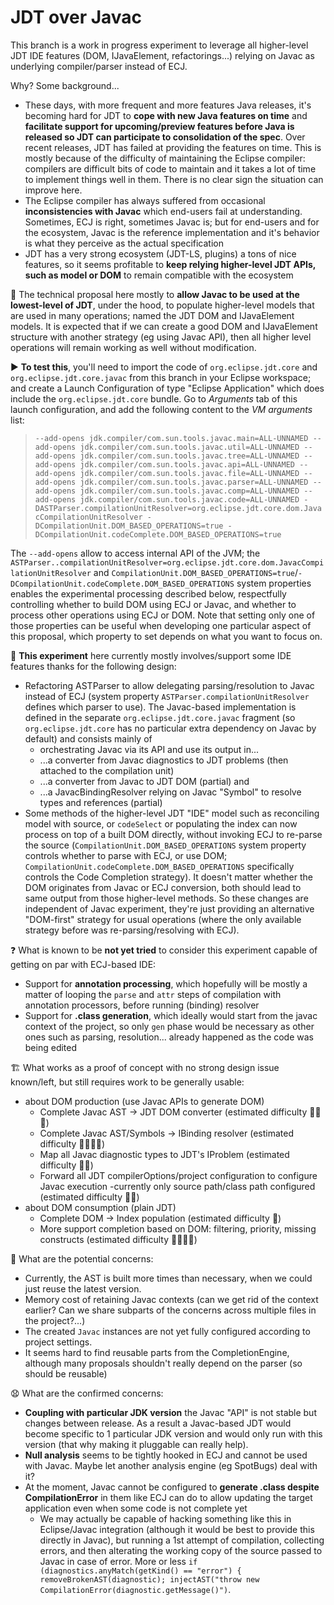 # JDT over Javac

This branch is a work in progress experiment to leverage all higher-level JDT IDE features (DOM, IJavaElement, refactorings...) relying on Javac as underlying compiler/parser instead of ECJ.

Why? Some background...
* These days, with more frequent and more features Java releases, it's becoming hard for JDT to **cope with new Java features on time** and **facilitate support for upcoming/preview features before Java is released so JDT can participate to consolidation of the spec**. Over recent releases, JDT has failed at providing the features on time. This is mostly because of the difficulty of maintaining the Eclipse compiler: compilers are difficult bits of code to maintain and it takes a lot of time to implement things well in them. There is no clear sign the situation can improve here.
* The Eclipse compiler has always suffered from occasional **inconsistencies with Javac** which end-users fail at understanding. Sometimes, ECJ is right, sometimes Javac is; but for end-users and for the ecosystem, Javac is the reference implementation and it's behavior is what they perceive as the actual specification
* JDT has a very strong ecosystem (JDT-LS, plugins) a tons of nice features, so it seems profitable to **keep relying higher-level JDT APIs, such as model or DOM** to remain compatible with the ecosystem


🎯 The technical proposal here mostly to **allow Javac to be used at the lowest-level of JDT**, under the hood, to populate higher-level models that are used in many operations; named the JDT DOM and IJavaElement models. It is expected that if we can create a good DOM and IJavaElement structure with another strategy (eg using Javac API), then all higher level operations will remain working as well without modification.

▶️ **To test this**, you'll need to import the code of `org.eclipse.jdt.core` and `org.eclipse.jdt.core.javac` from this branch in your Eclipse workspace; and create a Launch Configuration of type "Eclipse Application" which does include the `org.eclipse.jdt.core` bundle. Go to _Arguments_ tab of this launch configuration, and add the following content to the _VM arguments_ list:

> `--add-opens jdk.compiler/com.sun.tools.javac.main=ALL-UNNAMED --add-opens jdk.compiler/com.sun.tools.javac.util=ALL-UNNAMED --add-opens jdk.compiler/com.sun.tools.javac.tree=ALL-UNNAMED --add-opens jdk.compiler/com.sun.tools.javac.api=ALL-UNNAMED --add-opens jdk.compiler/com.sun.tools.javac.file=ALL-UNNAMED --add-opens jdk.compiler/com.sun.tools.javac.parser=ALL-UNNAMED --add-opens jdk.compiler/com.sun.tools.javac.comp=ALL-UNNAMED --add-opens jdk.compiler/com.sun.tools.javac.code=ALL-UNNAMED -DASTParser.compilationUnitResolver=org.eclipse.jdt.core.dom.JavacCompilationUnitResolver -DCompilationUnit.DOM_BASED_OPERATIONS=true -DCompilationUnit.codeComplete.DOM_BASED_OPERATIONS=true`

The `--add-opens` allow to access internal API of the JVM; the `ASTParser..compilationUnitResolver=org.eclipse.jdt.core.dom.JavacCompilationUnitResolver` and `CompilationUnit.DOM_BASED_OPERATIONS=true`/`-DCompilationUnit.codeComplete.DOM_BASED_OPERATIONS` system properties enables the experimental processing described below, respectfully controlling whether to build DOM using ECJ or Javac, and whether to process other operations using ECJ or DOM. Note that setting only one of those properties can be useful when developing one particular aspect of this proposal, which property to set depends on what you want to focus on.



🥼 **This experiment** here currently mostly involves/support some IDE features thanks for the following design:
* Refactoring ASTParser to allow delegating parsing/resolution to Javac instead of ECJ (system property `ASTParser.compilationUnitResolver` defines which parser to use). The Javac-based implementation is defined in the separate `org.eclipse.jdt.core.javac` fragment (so `org.eclipse.jdt.core` has no particular extra dependency on Javac by default) and consists mainly of
  * orchestrating Javac via its API and use its output in...
  * ...a converter from Javac diagnostics to JDT problems (then attached to the compilation unit)
  * ...a converter from Javac to JDT DOM (partial) and
  * ...a JavacBindingResolver relying on Javac "Symbol" to resolve types and references (partial)
* Some methods of the higher-level JDT "IDE" model such as reconciling model with source, or `codeSelect` or populating the index can now process on top of a built DOM directly, without invoking ECJ to re-parse the source (`CompilationUnit.DOM_BASED_OPERATIONS` system property controls whether to parse with ECJ, or use DOM; `CompilationUnit.codeComplete.DOM_BASED_OPERATIONS` specifically controls the Code Completion strategy). It doesn't matter whether the DOM originates from Javac or ECJ conversion, both should lead to same output from those higher-level methods. So these changes are independent of Javac experiment, they're just providing an alternative "DOM-first" strategy  for usual operations (where the only available strategy before was re-parsing/resolving with ECJ).

❓ What is known to be **not yet tried** to consider this experiment capable of getting on par with ECJ-based IDE:
* Support for **annotation processing**, which hopefully will be mostly a matter of looping the `parse` and `attr` steps of compilation with annotation processors, before running (binding) resolver
* Support for **.class generation**, which ideally would start from the javac context of the project, so only `gen` phase would be necessary as other ones such as parsing, resolution... already happened as the code was being edited


🏗️ What works as a proof of concept with no strong design issue known/left, but still requires work to be generally usable:
* about DOM production (use Javac APIs to generate DOM)
  * Complete Javac AST -> JDT DOM converter (estimated difficulty 💪💪💪)
  * Complete Javac AST/Symbols -> IBinding resolver (estimated difficulty 💪💪💪💪)
  * Map all Javac diagnostic types to JDT's IProblem (estimated difficulty 💪💪)
  * Forward all JDT compilerOptions/project configuration to configure Javac execution -currently only source path/class path configured (estimated difficulty 💪💪)
* about DOM consumption (plain JDT)
  * Complete DOM -> Index population (estimated difficulty 💪)
  * More support completion based on DOM: filtering, priority, missing constructs (estimated difficulty 💪💪💪💪)



🤔 What are the potential concerns:
* Currently, the AST is built more times than necessary, when we could just reuse the latest version.
* Memory cost of retaining Javac contexts (can we get rid of the context earlier? Can we share subparts of the concerns across multiple files in the project?...)
* The created `Javac` instances are not yet fully configured according to project settings.
* It seems hard to find reusable parts from the CompletionEngine, although many proposals shouldn't really depend on the parser (so should be reusable)


😧 What are the confirmed concerns:
* **Coupling with particular JDK version** the Javac "API" is not stable but changes between release. As a result a Javac-based JDT would become specific to 1 particular JDK version and would only run with this version (that why making it pluggable can really help).
* **Null analysis** seems to be tightly hooked in ECJ and cannot be used with Javac. Maybe let another analysis engine (eg SpotBugs) deal with it?
* At the moment, Javac cannot be configured to **generate .class despite CompilationError** in them like ECJ can do to allow updating the target application even when some code is not complete yet
  * We may actually be capable of hacking something like this in Eclipse/Javac integration (although it would be best to provide this directly in Javac), but running a 1st attempt of compilation, collecting errors, and then alterating the working copy of the source passed to Javac in case of error. More or less `if (diagnostics.anyMatch(getKind() == "error") { removeBrokenAST(diagnostic); injectAST("throw new CompilationError(diagnostic.getMessage()")`.
